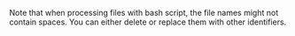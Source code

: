 Note that when processing files with bash script, the file names might not contain spaces.
You can either delete or replace them with other identifiers.
